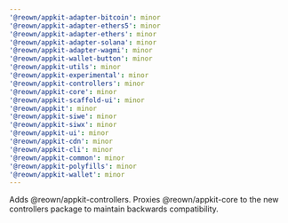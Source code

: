 ```yaml
---
'@reown/appkit-adapter-bitcoin': minor
'@reown/appkit-adapter-ethers5': minor
'@reown/appkit-adapter-ethers': minor
'@reown/appkit-adapter-solana': minor
'@reown/appkit-adapter-wagmi': minor
'@reown/appkit-wallet-button': minor
'@reown/appkit-utils': minor
'@reown/appkit-experimental': minor
'@reown/appkit-controllers': minor
'@reown/appkit-core': minor
'@reown/appkit-scaffold-ui': minor
'@reown/appkit': minor
'@reown/appkit-siwe': minor
'@reown/appkit-siwx': minor
'@reown/appkit-ui': minor
'@reown/appkit-cdn': minor
'@reown/appkit-cli': minor
'@reown/appkit-common': minor
'@reown/appkit-polyfills': minor
'@reown/appkit-wallet': minor
---
```


Adds @reown/appkit-controllers. Proxies @reown/appkit-core to the new controllers package to maintain backwards compatibility.
